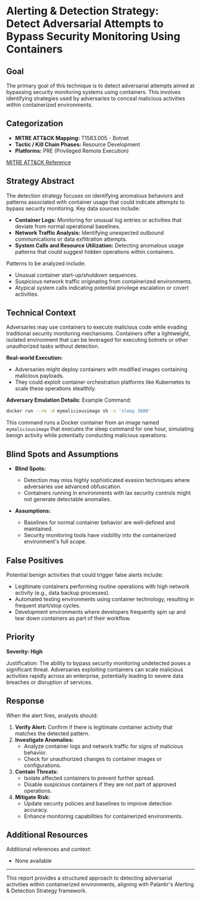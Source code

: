 # Alerting & Detection Strategy: Detect Adversarial Attempts to Bypass Security Monitoring Using Containers

## Goal
The primary goal of this technique is to detect adversarial attempts aimed at bypassing security monitoring systems using containers. This involves identifying strategies used by adversaries to conceal malicious activities within containerized environments.

## Categorization

- **MITRE ATT&CK Mapping:** T1583.005 - Botnet
- **Tactic / Kill Chain Phases:** Resource Development
- **Platforms:** PRE (Privileged Remote Execution)

[MITRE ATT&CK Reference](https://attack.mitre.org/techniques/T1583/005)

## Strategy Abstract
The detection strategy focuses on identifying anomalous behaviors and patterns associated with container usage that could indicate attempts to bypass security monitoring. Key data sources include:

- **Container Logs:** Monitoring for unusual log entries or activities that deviate from normal operational baselines.
- **Network Traffic Analysis:** Identifying unexpected outbound communications or data exfiltration attempts.
- **System Calls and Resource Utilization:** Detecting anomalous usage patterns that could suggest hidden operations within containers.

Patterns to be analyzed include:

- Unusual container start-up/shutdown sequences.
- Suspicious network traffic originating from containerized environments.
- Atypical system calls indicating potential privilege escalation or covert activities.

## Technical Context
Adversaries may use containers to execute malicious code while evading traditional security monitoring mechanisms. Containers offer a lightweight, isolated environment that can be leveraged for executing botnets or other unauthorized tasks without detection.

**Real-world Execution:**
- Adversaries might deploy containers with modified images containing malicious payloads.
- They could exploit container orchestration platforms like Kubernetes to scale these operations stealthily.

**Adversary Emulation Details:**
Example Command:
```bash
docker run --rm -d mymaliciousimage sh -c 'sleep 3600'
```
This command runs a Docker container from an image named `mymaliciousimage` that executes the sleep command for one hour, simulating benign activity while potentially conducting malicious operations.

## Blind Spots and Assumptions
- **Blind Spots:**
  - Detection may miss highly sophisticated evasion techniques where adversaries use advanced obfuscation.
  - Containers running in environments with lax security controls might not generate detectable anomalies.

- **Assumptions:**
  - Baselines for normal container behavior are well-defined and maintained.
  - Security monitoring tools have visibility into the containerized environment's full scope.

## False Positives
Potential benign activities that could trigger false alerts include:

- Legitimate containers performing routine operations with high network activity (e.g., data backup processes).
- Automated testing environments using container technology, resulting in frequent start/stop cycles.
- Development environments where developers frequently spin up and tear down containers as part of their workflow.

## Priority
**Severity: High**

Justification:
The ability to bypass security monitoring undetected poses a significant threat. Adversaries exploiting containers can scale malicious activities rapidly across an enterprise, potentially leading to severe data breaches or disruption of services.

## Response
When the alert fires, analysts should:

1. **Verify Alert:** Confirm if there is legitimate container activity that matches the detected pattern.
2. **Investigate Anomalies:**
   - Analyze container logs and network traffic for signs of malicious behavior.
   - Check for unauthorized changes to container images or configurations.
3. **Contain Threats:**
   - Isolate affected containers to prevent further spread.
   - Disable suspicious containers if they are not part of approved operations.
4. **Mitigate Risk:**
   - Update security policies and baselines to improve detection accuracy.
   - Enhance monitoring capabilities for containerized environments.

## Additional Resources
Additional references and context:
- None available

---

This report provides a structured approach to detecting adversarial activities within containerized environments, aligning with Palantir's Alerting & Detection Strategy framework.